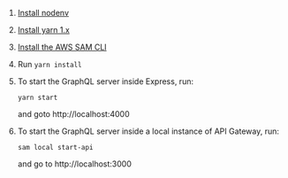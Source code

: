 1.  [Install nodenv](https://github.com/nodenv/nodenv#installation)
2.  [Install yarn 1.x](https://classic.yarnpkg.com/en/docs/install)
3.  [Install the AWS SAM CLI](https://docs.aws.amazon.com/serverless-application-model/latest/developerguide/serverless-sam-cli-install.html)
4.  Run `yarn install`
5.  To start the GraphQL server inside Express, run:

        yarn start

    and goto http://localhost:4000

6.  To start the GraphQL server inside a local instance of API Gateway, run:

        sam local start-api

    and go to http://localhost:3000
